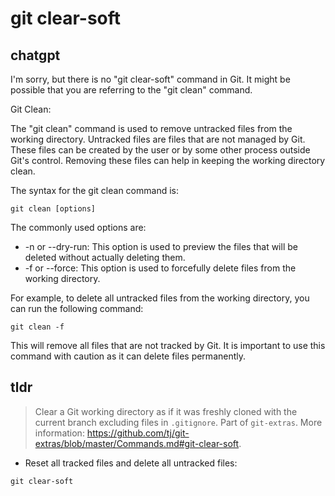 # git clear-soft 
## chatgpt 
I'm sorry, but there is no "git clear-soft" command in Git. It might be possible that you are referring to the "git clean" command.

Git Clean: 

The "git clean" command is used to remove untracked files from the working directory. Untracked files are files that are not managed by Git. These files can be created by the user or by some other process outside Git's control. Removing these files can help in keeping the working directory clean.

The syntax for the git clean command is:

```git clean [options]```

The commonly used options are:

- -n or --dry-run: This option is used to preview the files that will be deleted without actually deleting them.
- -f or --force: This option is used to forcefully delete files from the working directory.

For example, to delete all untracked files from the working directory, you can run the following command:

```git clean -f```

This will remove all files that are not tracked by Git. It is important to use this command with caution as it can delete files permanently. 

## tldr 
 
> Clear a Git working directory as if it was freshly cloned with the current branch excluding files in `.gitignore`.
> Part of `git-extras`.
> More information: <https://github.com/tj/git-extras/blob/master/Commands.md#git-clear-soft>.

- Reset all tracked files and delete all untracked files:

`git clear-soft`
